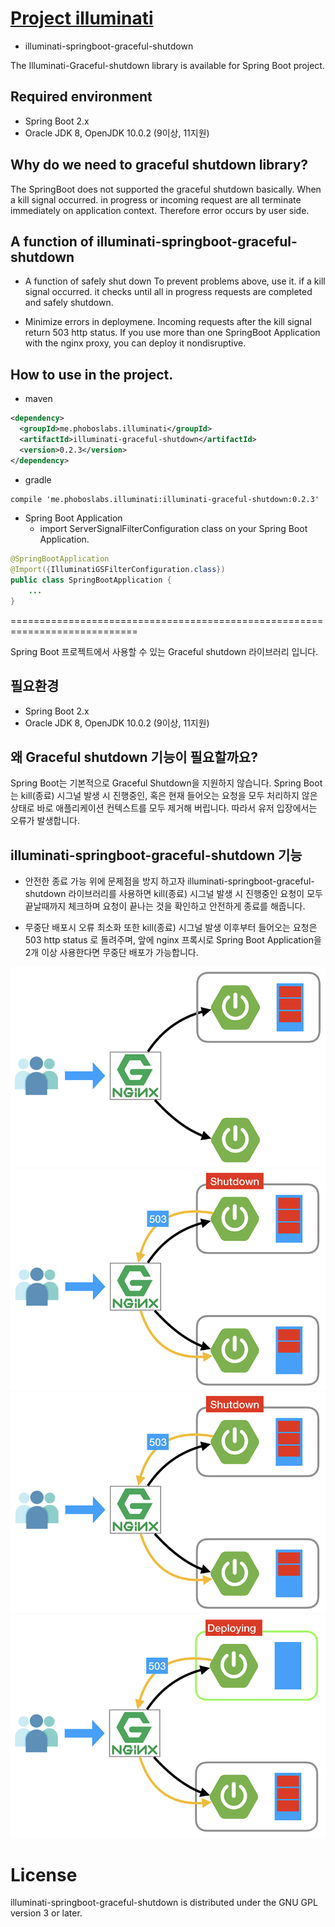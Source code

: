 # [Project illuminati](https://github.com/LeeKyoungIl/illuminati)
 - illuminati-springboot-graceful-shutdown
 
 The Illuminati-Graceful-shutdown library is available for Spring Boot project.
 
 ## Required environment
  - Spring Boot 2.x
  - Oracle JDK 8, OpenJDK 10.0.2 (9이상, 11지원)
  
 ## Why do we need to graceful shutdown library?
 
 The SpringBoot does not supported the graceful shutdown basically.
 When a kill signal occurred. in progress or incoming request are all 
 terminate immediately on application context.
 Therefore error occurs by user side.
 
 ## A function of illuminati-springboot-graceful-shutdown
 
 - A function of safely shut down
 To prevent problems above, use it. 
 if a kill signal occurred. it checks until all in progress requests are completed and safely shutdown.
 
 - Minimize errors in deploymene.
 Incoming requests after the kill signal return 503 http status.
 If you use more than one SpringBoot Application with the nginx proxy, you can deploy it nondisruptive.

## How to use in the project.

- maven
```xml
<dependency>
  <groupId>me.phoboslabs.illuminati</groupId>
  <artifactId>illuminati-graceful-shutdown</artifactId>
  <version>0.2.3</version>
</dependency>
```
- gradle
```xml
compile 'me.phoboslabs.illuminati:illuminati-graceful-shutdown:0.2.3'
```

- Spring Boot Application
    - import ServerSignalFilterConfiguration class on your Spring Boot Application.
```java
@SpringBootApplication
@Import({IlluminatiGSFilterConfiguration.class})
public class SpringBootApplication {
    ...
}
```

============================================================================

Spring Boot 프로젝트에서 사용할 수 있는 Graceful shutdown 라이브러리 입니다.

## 필요환경
 - Spring Boot 2.x
 - Oracle JDK 8, OpenJDK 10.0.2 (9이상, 11지원)
 
## 왜 Graceful shutdown 기능이 필요할까요?

Spring Boot는 기본적으로 Graceful Shutdown을 지원하지 않습니다.
Spring Boot는 kill(종료) 시그널 발생 시 진행중인, 혹은 현재 들어오는 요청을 
모두 처리하지 않은 상태로 바로 애플리케이션 컨텍스트를 모두 제거해 버립니다.
따라서 유저 입장에서는 오류가 발생합니다.

## illuminati-springboot-graceful-shutdown 기능

- 안전한 종료 가능
위에 문제점을 방지 하고자 illuminati-springboot-graceful-shutdown 라이브러리를 사용하면
kill(종료) 시그널 발생 시 진행중인 요청이 모두 끝날때까지 체크하며 요청이 끝나는
것을 확인하고 안전하게 종료를 해줍니다. 

- 무중단 배포시 오류 최소화
또한 kill(종료) 시그널 발생 이후부터 들어오는 요청은 503 http status 로 돌려주며,
앞에 nginx 프록시로 Spring Boot Application을 2개 이상 사용한다면 무중단 배포가 가능합니다. 

![image](https://github.com/LeeKyoungIl/springboot-graceful-shutdown/blob/master/image/sample_1.png)
![image](https://github.com/LeeKyoungIl/springboot-graceful-shutdown/blob/master/image/sample_2.png)
![image](https://github.com/LeeKyoungIl/springboot-graceful-shutdown/blob/master/image/sample_3.png)
![image](https://github.com/LeeKyoungIl/springboot-graceful-shutdown/blob/master/image/sample_4.png)

# License
illuminati-springboot-graceful-shutdown is distributed under the GNU GPL version 3 or later.

